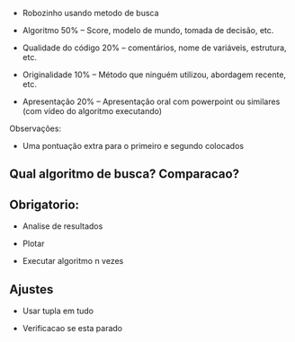 - Robozinho usando metodo de busca

- Algoritmo 50%
   – Score, modelo de mundo, tomada de decisão, etc.
- Qualidade do código 20%
   – comentários, nome de variáveis, estrutura, etc.
- Originalidade 10%
   – Método que ninguém utilizou, abordagem recente, etc.
- Apresentação 20%
– Apresentação oral com powerpoint ou similares (com vídeo do algoritmo executando)

Observações:

- Uma pontuação extra para o primeiro e segundo colocados

## Qual algoritmo de busca? Comparacao?

## Obrigatorio:

- Analise de resultados

- Plotar

- Executar algoritmo n vezes

## Ajustes

- Usar tupla em tudo

- Verificacao se esta parado